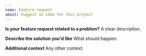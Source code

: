 ```yaml
---
name: Feature request
about: Suggest an idea for this project
---
```


**Is your feature request related to a problem?**
A clear description.

**Describe the solution you'd like**
What should happen.

**Additional context**
Any other context.
